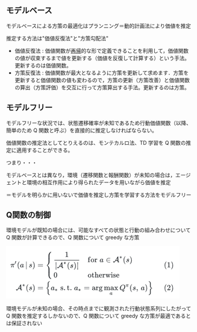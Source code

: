 ## モデルベース

モデルベースによる方策の最適化はプランニング＝動的計画法により価値を推定

推定する方法は"価値反復法"と"方策勾配法"

- 価値反復法 : 価値関数が[再帰](http://d.hatena.ne.jp/keyword/%BA%C6%B5%A2)的な形で定義できることを利用して，価値関数の値が収束するまで値を更新する（価値を反復して計算する）という手法。更新するのは価値関数。
- 方策反復法 : 価値関数が最大となるように方策を更新して求めます．方策を更新すると価値関数の値も変わるので，方策の更新（方策改善）と価値関数の算出（方策評価）を交互に行って方策算出する手法。更新するのは方策。


## モデルフリー

モデルフリーな状況では、状態遷移確率が未知であるため行動価値関数（以降、簡単のため Q 関数と呼ぶ）を直接的に推定しなければならない。

価値関数の推定法としてとりえるのは、モンテカルロ法、TD 学習を Q 関数の推定に適用することができる。

つまり・・・

モデルベースとは異なり，環境（遷移関数と報酬関数）が未知の場合は，エージェントと環境の相互作用により得られたデータを用いながら価値を推定

＝モデルを明らかに用いないで価値を推定し方策を学習する方法をモデルフリー

## Q関数の制御

環境モデルが既知の場合には、可能なすべての状態と行動の組み合わせについて Q 関数が計算できるので、Q 関数について greedy な方策

![1732573203149](image/3_q-learning/1732573203149.png)

環境モデルが未知の場合、その時点までに観測された行動状態系列にしたがって Q 関数を推定するしかないので、Q 関数について greedy な方策が最適であるとは保証されない
